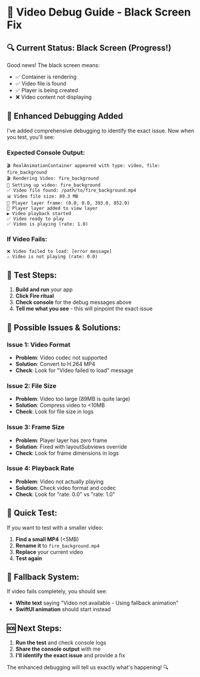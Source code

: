 # 🎥 Video Debug Guide - Black Screen Fix

## 🔍 **Current Status: Black Screen (Progress!)**

Good news! The black screen means:
- ✅ Container is rendering
- ✅ Video file is found
- ✅ Player is being created
- ❌ Video content not displaying

## 🧪 **Enhanced Debugging Added**

I've added comprehensive debugging to identify the exact issue. Now when you test, you'll see:

### **Expected Console Output:**
```
🎬 RealAnimationContainer appeared with type: video, file: fire_background
🎬 Rendering Video: fire_background
🎥 Setting up video: fire_background
✅ Video file found: /path/to/fire_background.mp4
📊 Video file size: 89.3 MB
📐 Player layer frame: (0.0, 0.0, 393.0, 852.0)
📐 Player layer added to view layer
▶️ Video playback started
✅ Video ready to play
✅ Video is playing (rate: 1.0)
```

### **If Video Fails:**
```
❌ Video failed to load: [error message]
⚠️ Video is not playing (rate: 0.0)
```

## 🚀 **Test Steps:**

1. **Build and run** your app
2. **Click Fire ritual**
3. **Check console** for the debug messages above
4. **Tell me what you see** - this will pinpoint the exact issue

## 🔧 **Possible Issues & Solutions:**

### **Issue 1: Video Format**
- **Problem**: Video codec not supported
- **Solution**: Convert to H.264 MP4
- **Check**: Look for "Video failed to load" message

### **Issue 2: File Size**
- **Problem**: Video too large (89MB is quite large)
- **Solution**: Compress video to <10MB
- **Check**: Look for file size in logs

### **Issue 3: Frame Size**
- **Problem**: Player layer has zero frame
- **Solution**: Fixed with layoutSubviews override
- **Check**: Look for frame dimensions in logs

### **Issue 4: Playback Rate**
- **Problem**: Video not actually playing
- **Solution**: Check video format and codec
- **Check**: Look for "rate: 0.0" vs "rate: 1.0"

## 🎯 **Quick Test:**

If you want to test with a smaller video:
1. **Find a small MP4** (<5MB)
2. **Rename it** to `fire_background.mp4`
3. **Replace** your current video
4. **Test again**

## 📱 **Fallback System:**

If video fails completely, you should see:
- **White text** saying "Video not available - Using fallback animation"
- **SwiftUI animation** should start instead

## 🆘 **Next Steps:**

1. **Run the test** and check console logs
2. **Share the console output** with me
3. **I'll identify the exact issue** and provide a fix

The enhanced debugging will tell us exactly what's happening! 🔍
